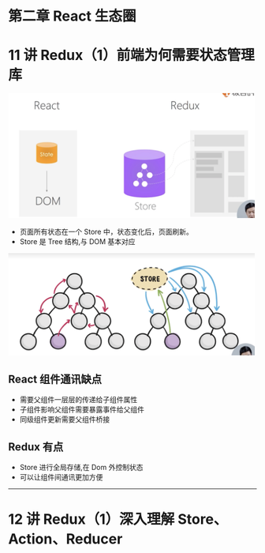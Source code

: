 # 第二章 React 生态圈


# 11 讲 Redux（1）前端为何需要状态管理库
<img width =500 src='./1101.png'>

- 页面所有状态在一个 Store 中，状态变化后，页面刷新。
- Store 是 Tree 结构,与 DOM 基本对应


<img width =500 src='./1102.png'>

## React 组件通讯缺点 
- 需要父组件一层层的传递给子组件属性
- 子组件影响父组件需要暴露事件给父组件
- 同级组件更新需要父组件桥接


## Redux 有点
- Store 进行全局存储,在 Dom 外控制状态
- 可以让组件间通讯更加方便

----

# 12 讲 Redux（1）深入理解 Store、Action、Reducer